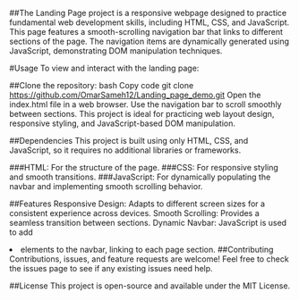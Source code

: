 ##The Landing Page project is a responsive webpage designed to practice fundamental web development skills, including HTML, CSS, and JavaScript. This page features a smooth-scrolling navigation bar that links to different sections of the page. The navigation items are dynamically generated using JavaScript, demonstrating DOM manipulation techniques.

#Usage
To view and interact with the landing page:

##Clone the repository:
bash
Copy code
git clone https://github.com/OmarSameh12/Landing_page_demo.git
Open the index.html file in a web browser.
Use the navigation bar to scroll smoothly between sections.
This project is ideal for practicing web layout design, responsive styling, and JavaScript-based DOM manipulation.

##Dependencies
This project is built using only HTML, CSS, and JavaScript, so it requires no additional libraries or frameworks.

###HTML: For the structure of the page.
###CSS: For responsive styling and smooth transitions.
###JavaScript: For dynamically populating the navbar and implementing smooth scrolling behavior.

##Features
Responsive Design: Adapts to different screen sizes for a consistent experience across devices.
Smooth Scrolling: Provides a seamless transition between sections.
Dynamic Navbar: JavaScript is used to add <li> elements to the navbar, linking to each page section.
##Contributing
Contributions, issues, and feature requests are welcome! Feel free to check the issues page to see if any existing issues need help.

##License
This project is open-source and available under the MIT License.